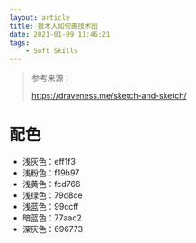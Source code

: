 ```yaml
---
layout: article
title: 技术人如何画技术图
date: 2021-01-09 11:46:21
tags:
	- Soft Skills
---
```




> 参考来源：
>
> https://draveness.me/sketch-and-sketch/



# 配色

* 浅灰色：eff1f3
* 浅粉色：f19b97
* 浅黄色：fcd766
* 浅绿色：79d8ce
* 浅蓝色：99ccff
* 暗蓝色：77aac2
* 深灰色：696773